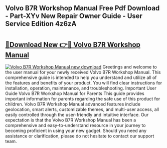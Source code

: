 ## Volvo B7R Workshop Manual Free Pdf Download - Part-XYv New Repair Owner Guide - User Service Edition 4z6zA

# <h2><a href="http://bc62639.oget.top/?id=Volvo+B7R+Workshop+Manual">🔗Download New 👉🔴 Volvo B7R Workshop Manual</a></h2>

[![Volvo B7R Workshop Manual new download](https://i.imgur.com/5g1atiW.png)](http://bc62639.oget.top/?id=Volvo+B7R+Workshop+Manual)
Greetings and welcome to the user manual for your newly received Volvo B7R Workshop Manual. This comprehensive guide is intended to help you understand and utilize all of the features and benefits of your product. You will find clear instructions for installation, operation, maintenance, and troubleshooting. Important User Guide Volvo B7R Workshop Manual for Parents This guide provides important information for parents regarding the safe use of this product for children. Volvo B7R Workshop Manual advanced features include geolocation, smart alerts, customizable themes, and multi-user access, all easily controlled through the user-friendly and intuitive interface. Our expectation is that the Volvo B7R Workshop Manual has been a comprehensive and easy-to-understand resource in your journey to becoming proficient in using your new gadget. Should you need any assistance or clarification, please do not hesitate to contact our support team.
